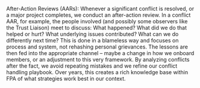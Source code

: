 After-Action Reviews (AARs): Whenever a significant conflict is resolved, or a major project completes, we conduct an after-action review. In a conflict AAR, for example, the people involved (and possibly some observers like the Trust Liaison) meet to discuss: What happened? What did we do that helped or hurt? What underlying issues contributed? What can we do differently next time? This is done in a blameless way and focuses on process and system, not rehashing personal grievances. The lessons are then fed into the appropriate channel – maybe a change in how we onboard members, or an adjustment to this very framework. By analyzing conflicts after the fact, we avoid repeating mistakes and we refine our conflict handling playbook. Over years, this creates a rich knowledge base within FPA of what strategies work best in our context.